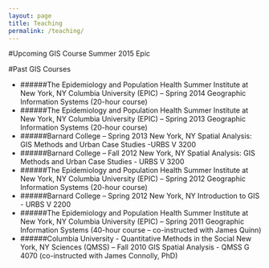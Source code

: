 ```yaml
---
layout: page
title: Teaching
permalink: /teaching/
---
```


<!--This is the base Jekyll theme. You can find out more info about customizing your Jekyll theme, as well as basic Jekyll usage documentation at [jekyllrb.com](http://jekyllrb.com/)

You can find the source code for the Jekyll new theme at: [github.com/jglovier/jekyll-new](https://github.com/jglovier/jekyll-new)

You can find the source code for Jekyll at [github.com/jekyll/jekyll](https://github.com/jekyll/jekyll)
-->

#Upcoming GIS Course
Summer 2015 Epic

#Past GIS Courses
* ######The Epidemiology and Population Health Summer Institute at New York, NY 
Columbia University (EPIC) – Spring 2014 
Geographic Information Systems (20-hour course) 
* ######The Epidemiology and Population Health Summer Institute at New York, NY 
Columbia University (EPIC) – Spring 2013 
Geographic Information Systems (20-hour course) 
* ######Barnard College – Spring 2013 New York, NY 
Spatial Analysis: GIS Methods and Urban Case Studies -URBS V 3200 
* ######Barnard College – Fall 2012 New York, NY 
Spatial Analysis: GIS Methods and Urban Case Studies - URBS V 3200 
* ######The Epidemiology and Population Health Summer Institute at New York, NY 
Columbia University (EPIC) – Spring 2012 
Geographic Information Systems (20-hour course) 
* ######Barnard College – Spring 2012 New York, NY 
Introduction to GIS - URBS V 2200 
* ######The Epidemiology and Population Health Summer Institute at New York, NY 
Columbia University (EPIC) – Spring 2011 
Geographic Information Systems (40-hour course – co-instructed with James Quinn) 
* ######Columbia University - Quantitative Methods in the Social New York, NY 
Sciences (QMSS) – Fall 2010 
GIS Spatial Analysis - QMSS G 4070 (co-instructed with James Connolly, PhD)
